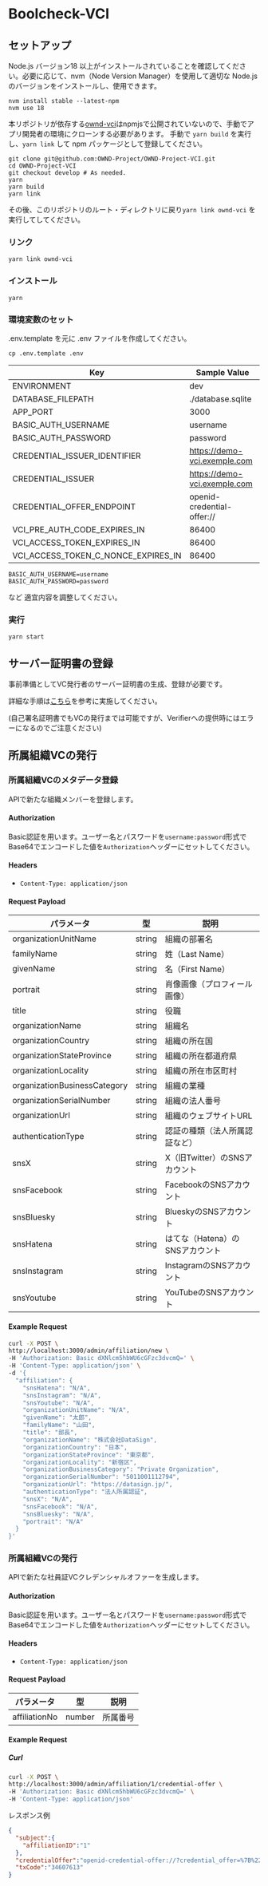 # Boolcheck-VCI

## セットアップ
Node.js バージョン18 以上がインストールされていることを確認してください。必要に応じて、nvm（Node Version Manager）を使用して適切な Node.js のバージョンをインストールし、使用できます。

```shell
nvm install stable --latest-npm
nvm use 18
```

本リポジトリが依存する[ownd-vci](https://github.com/OWND-Project/OWND-Project-VCI)はnpmjsで公開されていないので、手動でアプリ開発者の環境にクローンする必要があります。
手動で `yarn build` を実行し、`yarn link` して npm パッケージとして登録してください。

```shell
git clone git@github.com:OWND-Project/OWND-Project-VCI.git
cd OWND-Project-VCI
git checkout develop # As needed.
yarn
yarn build
yarn link
```

その後、このリポジトリのルート・ディレクトリに戻り`yarn link ownd-vci` を実行してしてください。

### リンク
```shell
yarn link ownd-vci
```

### インストール
```shell
yarn
```

### 環境変数のセット
.env.template を元に .env ファイルを作成してください。

```shell
cp .env.template .env
```

| Key                                 | Sample Value                 | 
| ----------------------------------- |------------------------------| 
| ENVIRONMENT                         | dev                          | 
| DATABASE_FILEPATH                   | ./database.sqlite            | 
| APP_PORT                            | 3000                         | 
| BASIC_AUTH_USERNAME                 | username                     | 
| BASIC_AUTH_PASSWORD                 | password                     | 
| CREDENTIAL_ISSUER_IDENTIFIER        | https://demo-vci.exemple.com | 
| CREDENTIAL_ISSUER                   | https://demo-vci.exemple.com | 
| CREDENTIAL_OFFER_ENDPOINT           | openid-credential-offer://   | 
| VCI_PRE_AUTH_CODE_EXPIRES_IN        | 86400                        | 
| VCI_ACCESS_TOKEN_EXPIRES_IN         | 86400                        | 
| VCI_ACCESS_TOKEN_C_NONCE_EXPIRES_IN | 86400                        | 

```
BASIC_AUTH_USERNAME=username
BASIC_AUTH_PASSWORD=password
```

など 適宜内容を調整してください。

### 実行
```shell
yarn start
```

## サーバー証明書の登録
事前準備としてVC発行者のサーバー証明書の生成、登録が必要です。

詳細な手順は[こちら](https://github.com/OWND-Project/OWND-Project-VCI/blob/main/src/README_JP.md#admin-endpoints-1)を参考に実施してください。

(自己署名証明書でもVCの発行までは可能ですが、Verifierへの提供時にはエラーになるのでご注意ください)

## 所属組織VCの発行
### 所属組織VCのメタデータ登録

APIで新たな組織メンバーを登録します。

#### Authorization

Basic認証を用います。ユーザー名とパスワードを`username:password`形式でBase64でエンコードした値を`Authorization`ヘッダーにセットしてください。

#### Headers

- `Content-Type: application/json`

#### Request Payload

| パラメータ                        | 型       | 説明                               |
|----------------------------------|--------|----------------------------------|
| organizationUnitName             | string | 組織の部署名                      |
| familyName                      | string | 姓（Last Name）                  |
| givenName                       | string | 名（First Name）                 |
| portrait                         | string | 肖像画像（プロフィール画像）         |
| title                           | string | 役職                             |
| organizationName                 | string | 組織名                            |
| organizationCountry              | string | 組織の所在国                      |
| organizationStateProvince        | string | 組織の所在都道府県                 |
| organizationLocality             | string | 組織の所在市区町村                 |
| organizationBusinessCategory     | string | 組織の業種                        |
| organizationSerialNumber         | string | 組織の法人番号                    |
| organizationUrl                  | string | 組織のウェブサイトURL              |
| authenticationType               | string | 認証の種類（法人所属認証など）        |
| snsX                             | string | X（旧Twitter）のSNSアカウント      |
| snsFacebook                      | string | FacebookのSNSアカウント           |
| snsBluesky                       | string | BlueskyのSNSアカウント           |
| snsHatena                       | string | はてな（Hatena）のSNSアカウント      |
| snsInstagram                    | string | InstagramのSNSアカウント          |
| snsYoutube                      | string | YouTubeのSNSアカウント            |

#### Example Request

```bash
curl -X POST \
http://localhost:3000/admin/affiliation/new \
-H 'Authorization: Basic dXNlcm5hbWU6cGFzc3dvcmQ=' \
-H 'Content-Type: application/json' \
-d '{
  "affiliation": {
    "snsHatena": "N/A",
    "snsInstagram": "N/A",
    "snsYoutube": "N/A",
    "organizationUnitName": "N/A",
    "givenName": "太郎",
    "familyName": "山田",
    "title": "部長",
    "organizationName": "株式会社DataSign",
    "organizationCountry": "日本",
    "organizationStateProvince": "東京都",
    "organizationLocality": "新宿区",
    "organizationBusinessCategory": "Private Organization",
    "organizationSerialNumber": "5011001112794",
    "organizationUrl": "https://datasign.jp/",
    "authenticationType": "法人所属認証",
    "snsX": "N/A",
    "snsFacebook": "N/A",
    "snsBluesky": "N/A",
    "portrait": "N/A"
  }
}'
```

### 所属組織VCの発行

APIで新たな社員証VCクレデンシャルオファーを生成します。

#### Authorization

Basic認証を用います。ユーザー名とパスワードを`username:password`形式でBase64でエンコードした値を`Authorization`ヘッダーにセットしてください。

#### Headers

- `Content-Type: application/json`

#### Request Payload

| パラメータ | 型      | 説明   |
|------------|--------|------|
| affiliationNo  | number | 所属番号 |

#### Example Request

##### Curl

```bash
curl -X POST \
http://localhost:3000/admin/affiliation/1/credential-offer \
-H 'Authorization: Basic dXNlcm5hbWU6cGFzc3dvcmQ=' \
-H 'Content-Type: application/json' 
```
レスポンス例
```json
{
  "subject":{
    "affiliationID":"1"
  },
  "credentialOffer":"openid-credential-offer://?credential_offer=%7B%22credential_issuer%22%3A%22%22%2C%22credentials%22%3A%5B%22OrganizationalAffiliationCertificate%22%5D%2C%22grants%22%3A%7B%22urn%3Aietf%3Aparams%3Aoauth%3Agrant-type%3Apre-authorized_code%22%3A%7B%22pre-authorized_code%22%3A%22iOs98ZmXzvMfdBeOUUysLDULb4IsNZld%22%2C%22user_pin_required%22%3A%7B%7D%7D%7D%7D",
  "txCode":"34607613"
}
```
